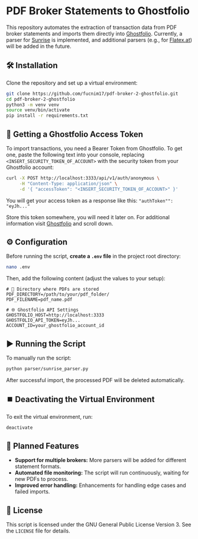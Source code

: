# PDF Broker Statements to Ghostfolio

This repository automates the extraction of transaction data from PDF broker statements and imports them directly into [Ghostfolio](https://ghostfol.io/).
Currently, a parser for [Sunrise](https://www.sunrise.app/) is implemented, and additional parsers (e.g., for [Flatex.at](https://www.flatex.at/)) will be added in the future.

## 🛠️ Installation
Clone the repository and set up a virtual environment:
```bash
git clone https://github.com/fucnim17/pdf-broker-2-ghostfolio.git
cd pdf-broker-2-ghostfolio
python3 -m venv venv
source venv/bin/activate
pip install -r requirements.txt
```

## 🔑 Getting a Ghostfolio Access Token
To import transactions, you need a Bearer Token from Ghostfolio. To get one, paste the following text into your console, replacing `<INSERT_SECURITY_TOKEN_OF_ACCOUNT>` with the security token from your Ghostfolio account:
```bash
curl -X POST http://localhost:3333/api/v1/auth/anonymous \
     -H "Content-Type: application/json" \
     -d '{ "accessToken": "<INSERT_SECURITY_TOKEN_OF_ACCOUNT>" }'
```

You will get your access token as a response like this:
`"authToken"": "eyJh..." `

Store this token somewhere, you will need it later on. For additional information visit [Ghostfolio](https://github.com/ghostfolio/ghostfolio) and scroll down.

## ⚙️ Configuration
Before running the script, **create a `.env` file** in the project root directory:
```bash
nano .env
```
Then, add the following content (adjust the values to your setup):
```
# 📂 Directory where PDFs are stored
PDF_DIRECTORY=/path/to/your/pdf_folder/
PDF_FILENAME=pdf_name.pdf

# 🌐 Ghostfolio API Settings
GHOSTFOLIO_HOST=http://localhost:3333
GHOSTFOLIO_API_TOKEN=eyJh...
ACCOUNT_ID=your_ghostfolio_account_id
```

## ▶️ Running the Script
To manually run the script:
```bash
python parser/sunrise_parser.py
```

After successful import, the processed PDF will be deleted automatically.

## ⏹️ Deactivating the Virtual Environment
To exit the virtual environment, run: 
```bash
deactivate
```

## 🚀 Planned Features
- **Support for multiple brokers:** More parsers will be added for different statement formats.
- **Automated file monitoring:** The script will run continuously, waiting for new PDFs to process.
- **Improved error handling:** Enhancements for handling edge cases and failed imports.

## 📝 License
This script is licensed under the GNU General Public License Version 3. See the `LICENSE` file for details.


